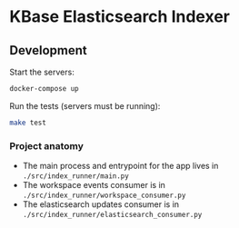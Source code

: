 # KBase Elasticsearch Indexer

## Development

Start the servers:

```sh
docker-compose up
```

Run the tests (servers must be running):

```sh
make test
```

### Project anatomy

* The main process and entrypoint for the app lives in `./src/index_runner/main.py`
* The workspace events consumer is in `./src/index_runner/workspace_consumer.py`
* The elasticsearch updates consumer is in `./src/index_runner/elasticsearch_consumer.py`
